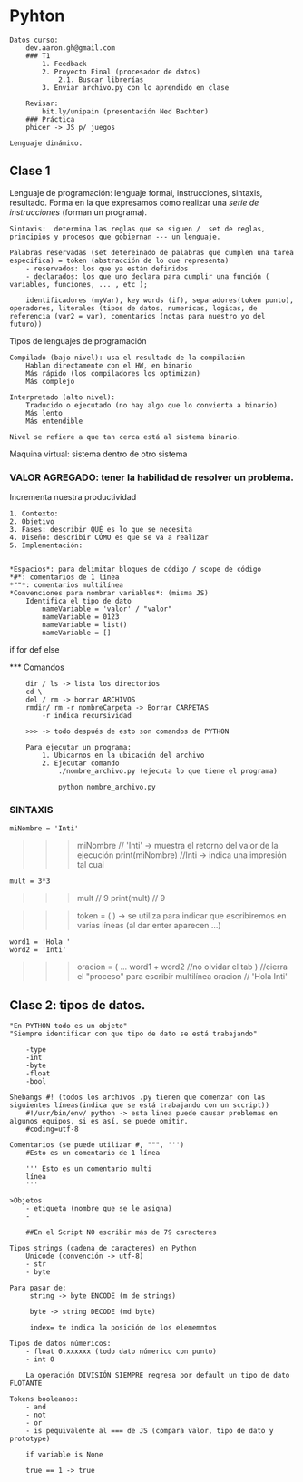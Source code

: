 # Pyhton
	Datos curso: 
		dev.aaron.gh@gmail.com
		### T1
			1. Feedback
			2. Proyecto Final (procesador de datos)
				2.1. Buscar librerías
			3. Enviar archivo.py con lo aprendido en clase

		Revisar:
			bit.ly/unipain (presentación Ned Bachter)
		### Práctica 
		phicer -> JS p/ juegos

	Lenguaje dinámico.
## Clase 1


Lenguaje de programación: lenguaje formal, instrucciones, sintaxis, resultado.
	Forma en la que expresamos como realizar una *serie de instrucciones* (forman un programa).

	Sintaxis:  determina las reglas que se siguen /  set de reglas, principios y procesos que gobiernan --- un lenguaje.
	
	Palabras reservadas (set detereinado de palabras que cumplen una tarea especifica) = token (abstracción de lo que representa) 
		- reservados: los que ya están definidos
		- declarados: los que uno declara para cumplir una función ( variables, funciones, ... , etc );

		identificadores (myVar), key words (if), separadores(token punto), operadores, literales (tipos de datos, numericas, logicas, de referencia (var2 = var), comentarios (notas para nuestro yo del futuro))

Tipos de lenguajes de programación

	Compilado (bajo nivel): usa el resultado de la compilación
		Hablan directamente con el HW, en binario
		Más rápido (los compiladores los optimizan)
		Más complejo

	Interpretado (alto nivel):
		Traducido o ejecutado (no hay algo que lo convierta a binario)
		Más lento
		Más entendible

	Nivel se refiere a que tan cerca está al sistema binario.


Maquina virtual: sistema dentro de otro sistema


### VALOR AGREGADO: tener la habilidad de resolver un problema. 
Incrementa nuestra productividad

	1. Contexto:
	2. Objetivo
	3. Fases: describir QUÉ es lo que se necesita
	4. Diseño: describir CÓMO es que se va a realizar 
	5. Implementación: 


	*Espacios*: para delimitar bloques de código / scope de código
	*#*: comentarios de 1 línea
	*""*: comentarios multilínea
	*Convenciones para nombrar variables*: (misma JS)
		Identifica el tipo de dato
			nameVariable = 'valor' / "valor"
			nameVariable = 0123
			nameVariable = list()
			nameVariable = []
if for def else 


*** Comandos
	
		dir / ls -> lista los directorios
		cd \ 
		del / rm -> borrar ARCHIVOS
		rmdir/ rm -r nombreCarpeta -> Borrar CARPETAS
			-r indica recursividad

		>>> -> todo después de esto son comandos de PYTHON

		Para ejecutar un programa:
			1. Ubicarnos en la ubicación del archivo
			2. Ejecutar comando
				./nombre_archivo.py (ejecuta lo que tiene el programa)

				python nombre_archivo.py




### SINTAXIS 

	miNombre = 'Inti'
>>>miNombre // 'Inti'
	-> muestra el retorno del valor de la ejecución
>>>print(miNombre) //Inti
	-> indica una impresión tal cual

	mult = 3*3
>>>mult // 9
>>>print(mult) // 9 

>>>token = ( ) 
-> se utiliza para indicar que escribiremos en varias líneas (al dar enter aparecen ...)

	word1 = 'Hola '
	word2 = 'Inti'

>>>oracion = ( 
...		word1 + word2 //no olvidar el tab
) //cierra el "proceso" para escribir multilínea
>>>oracion // 'Hola Inti'



## Clase 2: tipos de datos.

	"En PYTHON todo es un objeto"
	"Siempre identificar con que tipo de dato se está trabajando"

		-type
		-int
		-byte
		-float
		-bool

	Shebangs #! (todos los archivos .py tienen que comenzar con las siguientes líneas(indica que se está trabajando con un sccript))
		#!/usr/bin/env/ python -> esta linea puede causar problemas en algunos equipos, si es así, se puede omitir. 
		#coding=utf-8

	Comentarios (se puede utilizar #, """, ''')
		#Esto es un comentario de 1 línea

		''' Esto es un comentario multi
		línea
		'''

	>Objetos
		- etiqueta (nombre que se le asigna)
		-

		##En el Script NO escribir más de 79 caracteres

	Tipos strings (cadena de caracteres) en Python
		Unicode (convención -> utf-8)
		- str
		- byte

	Para pasar de:
		 string -> byte ENCODE (m de strings)

		 byte -> string DECODE (md byte)

		 index= te indica la posición de los elememntos 

	Tipos de datos númericos:
		- float 0.xxxxxx (todo dato númerico con punto)
		- int 0

		La operación DIVISIÓN SIEMPRE regresa por default un tipo de dato FLOTANTE

	Tokens booleanos:
		- and
		- not 
		- or
		- is pequivalente al === de JS (compara valor, tipo de dato y prototype)

		if variable is None

		true == 1 -> true